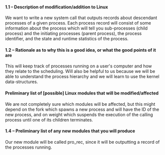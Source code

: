 #### 1.1 – Description of modification/addition to Linux
We want to write a new system call that outputs records about descendant processes of a given process. Each process record will consist of some information about the process which will tell you sub-processes (child process) and the initiating processes (parent process), the process identifier, and the state and runtime statistics of the process.  

#### 1.2 – Rationale as to why this is a good idea, or what the good points of it are

This will keep track of processes running on a user's computer and how they relate to the scheduling. Will also be helpful to us because we will be able to understand the process hierarchy and we will learn to use the kernel data-structures.  

####  Preliminary list of [possible] Linux modules that will be modified/affected

We are not completely sure which modules will be affected, but this might depend on the fork which spawns a new process and will have the ID of the new process, and on weight which suspends the execution of the calling process until one of its children terminates.   

#### 1.4 – Preliminary list of any new modules that you will produce
Our new module will be called pro_rec, since it will be outputting a record of the processes running. 
